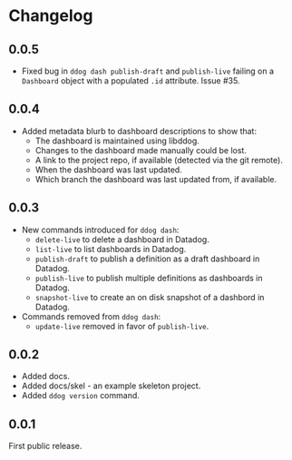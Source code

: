 # Changelog

## 0.0.5

- Fixed bug in `ddog dash publish-draft` and `publish-live` failing on a
  `Dashboard` object with a populated `.id` attribute. Issue #35.

## 0.0.4

- Added metadata blurb to dashboard descriptions to show that:
    - The dashboard is maintained using libddog.
    - Changes to the dashboard made manually could be lost.
    - A link to the project repo, if available (detected via the git remote).
    - When the dashboard was last updated.
    - Which branch the dashboard was last updated from, if available.

## 0.0.3

- New commands introduced for `ddog dash`:
    - `delete-live` to delete a dashboard in Datadog.
    - `list-live` to list dashboards in Datadog.
    - `publish-draft` to publish a definition as a draft dashboard in Datadog.
    - `publish-live` to publish multiple definitions as dashboards in Datadog.
    - `snapshot-live` to create an on disk snapshot of a dashbord in Datadog.
- Commands removed from `ddog dash`:
    - `update-live` removed in favor of `publish-live`.

## 0.0.2

- Added docs.
- Added docs/skel - an example skeleton project.
- Added `ddog version` command.

## 0.0.1

First public release.
